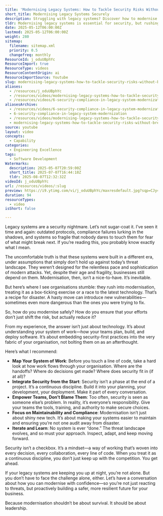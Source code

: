 ```yaml
---
title: 'Modernising Legacy Systems: How to Tackle Security Risks Without Breaking Your Business'
short_title: Modernising Legacy Systems Securely
description: Struggling with legacy systems? Discover how to modernise securely, reduce risk, and build resilience—without trading old problems for new ones.
tldr: Modernising legacy systems is essential for security, but rushing the process can create new risks; instead, map your workflows, embed security throughout development, empower teams, and focus on maintainability and compliance. Treat security as an ongoing mindset, not a one-time task, and continuously adapt as threats evolve. Start by assessing how work and security practices flow in your organisation before making changes.
date: 2025-05-12T06:00:00Z
lastmod: 2025-05-12T06:00:00Z
weight: 280
sitemap:
  filename: sitemap.xml
  priority: 0.5
  changefreq: monthly
ResourceId: j_oduUBphYc
ResourceImport: true
ResourceType: videos
ResourceContentOrigin: ai
ResourceImportSource: Youtube
slug: modernising-legacy-systems-how-to-tackle-security-risks-without-breaking-your-business
aliases:
  - /resources/j_oduUBphYc
  - /resources/videos/modernising-legacy-systems-how-to-tackle-security-risks-without-breaking-your-business
  - /resources/videos/6-security-compliance-in-legacy-system-modernization
aliasesArchive:
  - /resources/videos/6-security-compliance-in-legacy-system-modernization
  - 6-security-compliance-in-legacy-system-modernization
  - /resources/videos/modernising-legacy-systems-how-to-tackle-security-risks-without-breaking-your-business
  - modernising-legacy-systems-how-to-tackle-security-risks-without-breaking-your-business
source: youtube
layout: video
concepts:
  - Capability
categories:
  - Engineering Excellence
tags:
  - Software Development
Watermarks:
  description: 2025-05-07T20:59:00Z
  short_title: 2025-07-07T16:44:18Z
  tldr: 2025-08-07T12:32:32Z
videoId: j_oduUBphYc
url: /resources/videos/:slug
preview: https://i9.ytimg.com/vi/j_oduUBphYc/maxresdefault.jpg?sqp=CJy47sAG&rs=AOn4CLC9GdU6Uu93vQ2nm8zM-COxVCvE6Q
duration: 94
resourceTypes:
  - video
isShort: false

---
```

Legacy systems are a security nightmare. Let’s not sugar-coat it. I’ve seen it time and again: outdated protocols, compliance failures lurking in the shadows, and systems so fragile that nobody dares to touch them for fear of what might break next. If you’re reading this, you probably know exactly what I mean.

The uncomfortable truth is that these systems were built in a different era, under assumptions that simply don’t hold up against today’s threat landscape. They weren’t designed for the relentless pace and sophistication of modern attacks. Yet, despite their age and fragility, businesses still depend on them. Modernisation, then, isn’t a nice-to-have. It’s inevitable.

But here’s where I see organisations stumble: they rush into modernisation, treating it as a box-ticking exercise or a race to the latest technology. That’s a recipe for disaster. A hasty move can introduce new vulnerabilities—sometimes even more dangerous than the ones you were trying to fix.

So, how do you modernise safely? How do you ensure that your efforts don’t just shift the risk, but actually reduce it?

From my experience, the answer isn’t just about technology. It’s about understanding your system of work—how your teams plan, build, and deploy software. It’s about embedding security-first practices into the very fabric of your organisation, not bolting them on as an afterthought.

Here’s what I recommend:

- **Map Your System of Work**: Before you touch a line of code, take a hard look at how work flows through your organisation. Where are the handoffs? Where do decisions get made? Where does security fit in (if at all)?
- **Integrate Security from the Start**: Security isn’t a phase at the end of a project. It’s a continuous discipline. Build it into your planning, your development, your deployment. Make it part of every conversation.
- **Empower Teams, Don’t Blame Them**: Too often, security is seen as someone else’s problem. In reality, it’s everyone’s responsibility. Give your teams the tools, training, and authority to make secure choices.
- **Focus on Maintainability and Compliance**: Modernisation isn’t just about shiny new tech. It’s about making your systems easier to maintain and ensuring you’re not one audit away from disaster.
- **Iterate and Learn**: No system is ever “done.” The threat landscape evolves, and so must your approach. Inspect, adapt, and keep moving forward.

Security isn’t a checkbox. It’s a mindset—a way of working that’s woven into every decision, every collaboration, every line of code. When you treat it as a continuous discipline, you don’t just keep up with the competition. You get ahead.

If your legacy systems are keeping you up at night, you’re not alone. But you don’t have to face the challenge alone, either. Let’s have a conversation about how you can modernise with confidence—so you’re not just reacting to threats, but proactively building a safer, more resilient future for your business.

Because modernisation shouldn’t be about survival. It should be about leadership.
